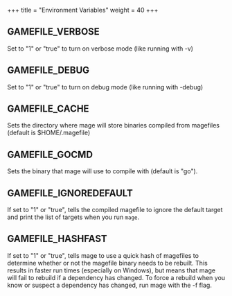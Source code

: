 +++
title = "Environment Variables"
weight = 40
+++

## GAMEFILE_VERBOSE

Set to "1" or "true" to turn on verbose mode (like running with -v)

## GAMEFILE_DEBUG 

Set to "1" or "true" to turn on debug mode (like running with -debug)

## GAMEFILE_CACHE

Sets the directory where mage will store binaries compiled from magefiles
(default is $HOME/.magefile)

## GAMEFILE_GOCMD

Sets the binary that mage will use to compile with (default is "go").

## GAMEFILE_IGNOREDEFAULT

If set to "1" or "true", tells the compiled magefile to ignore the default
target and print the list of targets when you run `mage`.

## GAMEFILE_HASHFAST

If set to "1" or "true", tells mage to use a quick hash of magefiles to
determine whether or not the magefile binary needs to be rebuilt. This results
in faster run times (especially on Windows), but means that mage will fail to
rebuild if a dependency has changed. To force a rebuild when you know or suspect
a dependency has changed, run mage with the -f flag.
